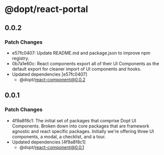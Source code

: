 # @dopt/react-portal

## 0.0.2

### Patch Changes

- e57fc0407: Update README.md and package.json to improve npm registry.
- 0b7a1e60c: React components export all of their UI Components as the default export for cleaner import of UI components and hooks.
- Updated dependencies [e57fc0407]
  - @dopt/react-component@0.0.2

## 0.0.1

### Patch Changes

- 4f9a8f8c1: The initial set of packages that comprise Dopt UI Components. Broken down into core packages that are framework agnostic and react specific packages. Initially we're offering three UI components, a modal, a checklist, and a tour.
- Updated dependencies [4f9a8f8c1]
  - @dopt/react-component@0.0.1
